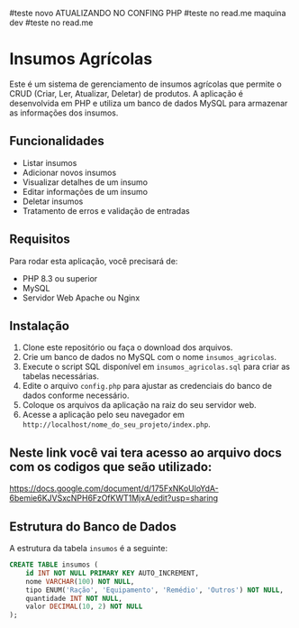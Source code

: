 #teste novo ATUALIZANDO NO CONFING PHP
#teste no read.me maquina dev
#teste no read.me



# Insumos Agrícolas

Este é um sistema de gerenciamento de insumos agrícolas que permite o CRUD (Criar, Ler, Atualizar, Deletar) de produtos. A aplicação é desenvolvida em PHP e utiliza um banco de dados MySQL para armazenar as informações dos insumos.

## Funcionalidades

- Listar insumos
- Adicionar novos insumos
- Visualizar detalhes de um insumo
- Editar informações de um insumo
- Deletar insumos
- Tratamento de erros e validação de entradas

## Requisitos

Para rodar esta aplicação, você precisará de:

- PHP 8.3 ou superior
- MySQL
- Servidor Web Apache ou Nginx

## Instalação

1. Clone este repositório ou faça o download dos arquivos.
2. Crie um banco de dados no MySQL com o nome `insumos_agricolas`.
3. Execute o script SQL disponível em `insumos_agricolas.sql` para criar as tabelas necessárias.
4. Edite o arquivo `config.php` para ajustar as credenciais do banco de dados conforme necessário.
5. Coloque os arquivos da aplicação na raiz do seu servidor web.
6. Acesse a aplicação pelo seu navegador em `http://localhost/nome_do_seu_projeto/index.php`.

## Neste link você vai tera acesso ao arquivo docs com os codigos que seão utilizado:
https://docs.google.com/document/d/175FxNKoUloYdA-6bemie6KJVSxcNPH6FzOfKWT1MjxA/edit?usp=sharing

## Estrutura do Banco de Dados

A estrutura da tabela `insumos` é a seguinte:

```sql
CREATE TABLE insumos (
    id INT NOT NULL PRIMARY KEY AUTO_INCREMENT,
    nome VARCHAR(100) NOT NULL,
    tipo ENUM('Ração', 'Equipamento', 'Remédio', 'Outros') NOT NULL,
    quantidade INT NOT NULL,
    valor DECIMAL(10, 2) NOT NULL
);


